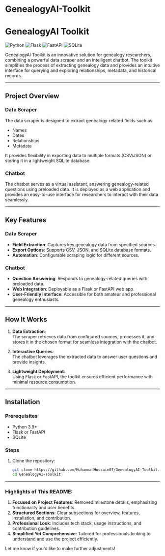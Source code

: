 # GenealogyAI-Toolkit

# GenealogyAI Toolkit  
![Python](https://img.shields.io/badge/Python-3.9%2B-blue.svg?style=for-the-badge&logo=python)
![Flask](https://img.shields.io/badge/Flask-WebApp-brightgreen.svg?style=for-the-badge&logo=flask)
![FastAPI](https://img.shields.io/badge/FastAPI-Chatbot-blue.svg?style=for-the-badge&logo=fastapi)
![SQLite](https://img.shields.io/badge/SQLite-Database-lightgray.svg?style=for-the-badge&logo=sqlite)

GenealogyAI Toolkit is an innovative solution for genealogy researchers, combining a powerful data scraper and an intelligent chatbot. The toolkit simplifies the process of extracting genealogy data and provides an intuitive interface for querying and exploring relationships, metadata, and historical records.  

---

## Project Overview  

### **Data Scraper**  
The data scraper is designed to extract genealogy-related fields such as:  
- Names  
- Dates  
- Relationships  
- Metadata  

It provides flexibility in exporting data to multiple formats (CSV/JSON) or storing it in a lightweight SQLite database.  

### **Chatbot**  
The chatbot serves as a virtual assistant, answering genealogy-related questions using preloaded data. It is deployed as a web application and provides an easy-to-use interface for researchers to interact with their data seamlessly.  

---

## Key Features  

### Data Scraper  
- **Field Extraction**: Captures key genealogy data from specified sources.  
- **Export Options**: Supports CSV, JSON, and SQLite database formats.  
- **Automation**: Configurable scraping logic for different sources.  

### Chatbot  
- **Question Answering**: Responds to genealogy-related queries with preloaded data.  
- **Web Integration**: Deployable as a Flask or FastAPI web app.  
- **User-Friendly Interface**: Accessible for both amateur and professional genealogy enthusiasts.  

---

## How It Works  

1. **Data Extraction**:  
   The scraper retrieves data from configured sources, processes it, and stores it in the chosen format for seamless integration with the chatbot.  

2. **Interactive Queries**:  
   The chatbot leverages the extracted data to answer user questions and provide insights.  

3. **Lightweight Deployment**:  
   Using Flask or FastAPI, the toolkit ensures efficient performance with minimal resource consumption.  

---

## Installation  

### Prerequisites  
- Python 3.9+  
- Flask or FastAPI  
- SQLite  

### Steps  
1. Clone the repository:  
   ```bash
   git clone https://github.com/MuhammadHussain07/GenealogyAI-Toolkit.git
   cd GenealogyAI-Toolkit

---

### Highlights of This README:
1. **Focused on Project Features**: Removed milestone details, emphasizing functionality and user benefits.  
2. **Structured Sections**: Clear subsections for overview, features, installation, and contribution.  
3. **Professional Look**: Includes tech stack, usage instructions, and contribution guidelines.  
4. **Simplified Yet Comprehensive**: Tailored for professionals looking to understand and use the project efficiently.

Let me know if you'd like to make further adjustments!
